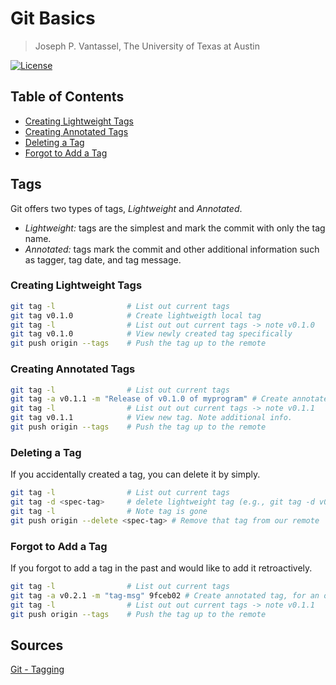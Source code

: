 # Git Basics

> Joseph P. Vantassel, The University of Texas at Austin

[![License](https://img.shields.io/badge/license-CC--By--SA--4.0-brightgreen.svg)](https://github.com/jpvantassel/git-course/blob/master/Licence.md)

## Table of Contents

- [Creating Lightweight Tags](#Creating-Lightweight-Tags)
- [Creating Annotated Tags](#Creating-Annotated-Tags)
- [Deleting a Tag](#Deleting-a-Tag)
- [Forgot to Add a Tag](#Forgot-to-Add-a-Tag)

## Tags

Git offers two types of tags, _Lightweight_ and _Annotated_.

- _Lightweight:_ tags are the simplest and mark the commit with only the tag name.
- _Annotated:_ tags mark the commit and other additional information such as tagger, tag date, and tag message.

### Creating Lightweight Tags

```bash
git tag -l                # List out current tags
git tag v0.1.0            # Create lightweigth local tag
git tag -l                # List out out current tags -> note v0.1.0
git tag v0.1.0            # View newly created tag specifically
git push origin --tags    # Push the tag up to the remote
```

### Creating Annotated Tags

```bash
git tag -l                # List out current tags
git tag -a v0.1.1 -m "Release of v0.1.0 of myprogram" # Create annotated tag
git tag -l                # List out out current tags -> note v0.1.1
git tag v0.1.1            # View new tag. Note additional info.
git push origin --tags    # Push the tag up to the remote
```

### Deleting a Tag

If you accidentally created a tag, you can delete it by simply.

```bash
git tag -l                # List out current tags
git tag -d <spec-tag>     # delete lightweight tag (e.g., git tag -d v0.1.0)
git tag -l                # Note tag is gone
git push origin --delete <spec-tag> # Remove that tag from our remote
```

### Forgot to Add a Tag

If you forgot to add a tag in the past and would like to add it retroactively.

```bash
git tag -l                # List out current tags
git tag -a v0.2.1 -m "tag-msg" 9fceb02 # Create annotated tag, for an old commit
git tag -l                # List out out current tags -> note v0.1.1
git push origin --tags    # Push the tag up to the remote
```

## Sources

[Git - Tagging](https://git-scm.com/book/en/v2/Git-Basics-Tagging)
